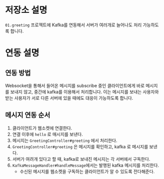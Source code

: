 # 저장소 설명
`01.greeting` 프로젝트에 Kafka를 연동해서 서버가 여러개로 늘어나도 처리 가능하도록 합니다.

# 연동 설명
## 연동 방법
Websocket을 통해서 들어온 메시지를 subscribe 중인 클라이언트에게 바로 메시지를 보내지 않고, 중간에 kafka를 이용해서 처리합니다. 이는 메시지를 보내는 사용자와 받는 사용자가 서로 다른 서버에 있을 때에도 대응이 가능하도록 합니다. 

## 메시지 연동 순서
1. 클라이언트가 웹소켓에 연결한다. 
2. 연결 이후에 `hello` 로 매시지를 보낸다. 
3. 메시지는 `GreetingController#greeting` 에서 처리한다. 
4. `GreetingController#greeting` 은 메시지를 확인하고, kafka 로 메시지를 보낸다. 
5. 서버가 여려개 있다고 할 때, kafka로 보내진 메시지는 각 서버에서 구독한다. 
6. `KafkaMessageHandler#handleMessage`에서는 발행된 kafka 메시지를 처리한다.
   - 수신된 메시지를 웹소켓을 구독하는 클라이언트가 알 수 있도록 전다해준다. 
